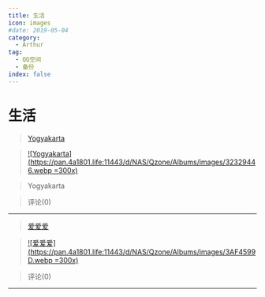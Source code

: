 ```yaml
---
title: 生活
icon: images
#date: 2019-05-04
category:
  - Arthur
tag:
  - QQ空间
  - 备份
index: false
---
```


# 生活

> [Yogyakarta](/Arthur/Qzone/相册/生活/Yogyakarta)

> [![Yogyakarta](https://pan.4a1801.life:11443/d/NAS/Qzone/Albums/images/32329446.webp =300x)](/Arthur/Qzone/相册/生活/Yogyakarta)

> Yogyakarta

> 评论(0)

---

> [爱爱爱](/Arthur/Qzone/相册/生活/爱爱爱)

> [![爱爱爱](https://pan.4a1801.life:11443/d/NAS/Qzone/Albums/images/3AF4599D.webp =300x)](/Arthur/Qzone/相册/生活/爱爱爱)

>

> 评论(0)

---
